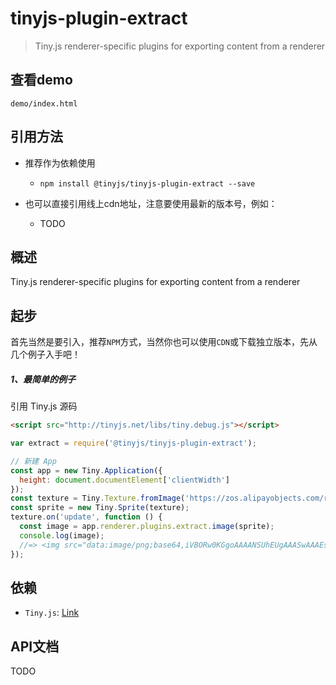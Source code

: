 # tinyjs-plugin-extract

> Tiny.js renderer-specific plugins for exporting content from a renderer

## 查看demo

`demo/index.html`

## 引用方法

* 推荐作为依赖使用

  * `npm install @tinyjs/tinyjs-plugin-extract --save`

* 也可以直接引用线上cdn地址，注意要使用最新的版本号，例如：

  * TODO

## 概述
Tiny.js renderer-specific plugins for exporting content from a renderer

## 起步
首先当然是要引入，推荐`NPM`方式，当然你也可以使用`CDN`或下载独立版本，先从几个例子入手吧！

##### 1、最简单的例子

引用 Tiny.js 源码
``` html
<script src="http://tinyjs.net/libs/tiny.debug.js"></script>
```
``` js
var extract = require('@tinyjs/tinyjs-plugin-extract');

// 新建 App
const app = new Tiny.Application({
  height: document.documentElement['clientWidth']
});
const texture = Tiny.Texture.fromImage('https://zos.alipayobjects.com/rmsportal/nJBojwdMJfUqpCWvwyoA.png');
const sprite = new Tiny.Sprite(texture);
texture.on('update', function () {
  const image = app.renderer.plugins.extract.image(sprite);
  console.log(image);
  //=> <img src="data:image/png;base64,iVBORw0KGgoAAAANSUhEUgAAASwAAAEsC..SuQmCC">
});
```

## 依赖
- `Tiny.js`: [Link](http://tinyjs.net/#/docs/api)

## API文档

TODO
